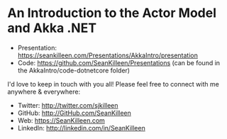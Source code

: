 # An Introduction to the Actor Model and Akka .NET

* Presentation: https://seankilleen.com/Presentations/AkkaIntro/presentation
* Code: https://github.com/SeanKilleen/Presentations (can be found in the AkkaIntro/code-dotnetcore folder)

I'd love to keep in touch with you all! Please feel free to connect with me anywhere & everywhere:

* Twitter: http://twitter.com/sjkilleen
* GitHub: http://GitHub.com/SeanKilleen
* Web: https://SeanKilleen.com
* LinkedIn: http://linkedin.com/in/SeanKilleen
